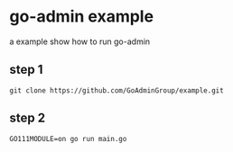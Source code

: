 # go-admin example

a example show how to run go-admin

## step 1

```shell
git clone https://github.com/GoAdminGroup/example.git
```

## step 2

```shell
GO111MODULE=on go run main.go
```

